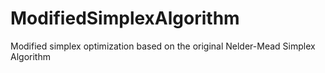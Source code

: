 # ModifiedSimplexAlgorithm
Modified simplex optimization based on the original Nelder-Mead Simplex Algorithm
